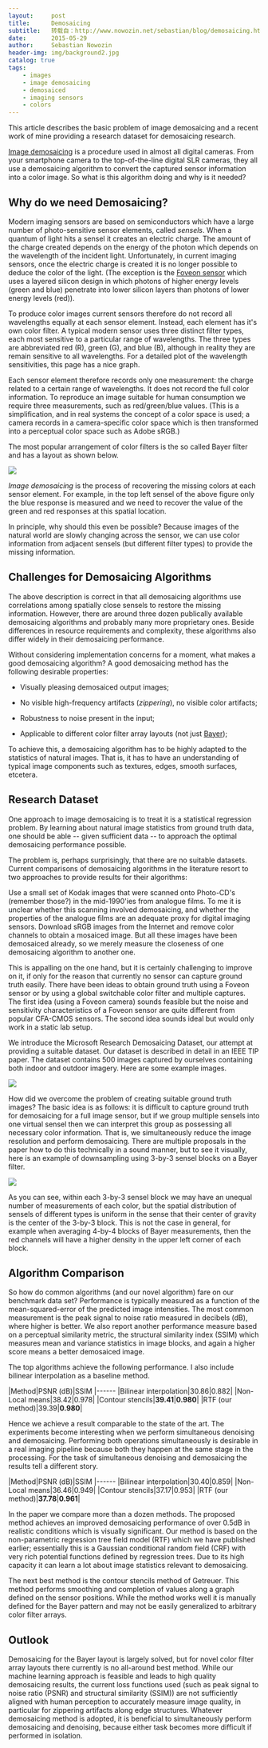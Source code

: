 ```yaml
---
layout:     post
title:      Demosaicing
subtitle:   转载自：http://www.nowozin.net/sebastian/blog/demosaicing.html
date:       2015-05-29
author:     Sebastian Nowozin
header-img: img/background2.jpg
catalog: true
tags:
    - images
    - image demosaicing
    - demosaiced
    - imaging sensors
    - colors
---
```


This article describes the basic problem of image demosaicing and a recent work
of mine providing a research dataset for demosaicing research.

[Image demosaicing](http://en.wikipedia.org/wiki/Demosaicing) is a procedure
used in almost all digital cameras.
From your smartphone camera to the top-of-the-line digital SLR cameras, they
all use a demosaicing algorithm to convert the captured sensor information into
a color image.
So what is this algorithm doing and why is it needed?

## Why do we need Demosaicing?

Modern imaging sensors are based on semiconductors which have a large number of
photo-sensitive sensor elements, called *sensels*.
When a quantum of light hits a sensel it creates an electric charge.
The amount of the charge created depends on the energy of the photon which
depends on the wavelength of the incident light.
Unfortunately, in current imaging sensors, once the electric charge is created
it is no longer possible to deduce the color of the light.
(The exception is the [Foveon sensor](http://www.foveon.com/) which uses a
layered silicon design in which photons of higher energy levels (green and
blue) penetrate into lower silicon layers than photons of lower energy levels
(red)).

To produce color images current sensors therefore do not record all wavelengths
equally at each sensor element.
Instead, each element has it's own color filter.
A typical modern sensor uses three distinct filter types, each most sensitive
to a particular range of wavelengths.
The three types are abbreviated red (R), green (G), and blue (B), although in
reality they are remain sensitive to all wavelengths.
For a detailed plot of the wavelength sensitivities, this
page
has a nice graph.

Each sensor element therefore records only one measurement: the charge related
to a certain range of wavelengths.
It does not record the full color information.
To reproduce an image suitable for human consumption we require three
measurements, such as red/green/blue values. (This is a simplification, and in
real systems the concept of a color space is used; a camera records in a
camera-specific color space which is then transformed into a perceptual color
space such as Adobe sRGB.)

The most popular arrangement of color filters is the so called Bayer filter
and has a layout as shown below.

![](http://www.nowozin.net/sebastian/blog/images/demosaicing-bayer.png)


*Image demosaicing* is the process of recovering the missing colors at each
sensor element.
For example, in the top left sensel of the above figure only the blue response
is measured and we need to recover the value of the green and red responses at
this spatial location.

In principle, why should this even be possible?
Because images of the natural world are slowly changing across the sensor,
we can use color information from adjacent sensels (but different filter types)
to provide the missing information.

## Challenges for Demosaicing Algorithms

The above description is correct in that all demosaicing algorithms use
correlations among spatially close sensels to restore the missing information.
However, there are around three dozen publically available demosaicing
algorithms and probably many more proprietary ones.
Beside differences in resource requirements and complexity, these algorithms
also differ widely in their demosaicing performance.

Without considering implementation concerns for a moment, what makes a good
demosaicing algorithm?
A good demosaicing method has the following desirable properties:

- Visually pleasing demosaiced output images;

- No visible high-frequency artifacts (*zippering*), no visible color artifacts;

- Robustness to noise present in the input;

- Applicable to different color filter array layouts (not just [Bayer](http://en.wikipedia.org/wiki/Bayer_filter));


To achieve this, a demosaicing algorithm has to be highly adapted to the
statistics of natural images.
That is, it has to have an understanding of typical image components such as
textures, edges, smooth surfaces, etcetera.

## Research Dataset

One approach to image demosaicing is to treat it is a statistical regression
problem.
By learning about natural image statistics from ground truth data, one should
be able -- given sufficient data -- to approach the optimal demosaicing
performance possible.

The problem is, perhaps surprisingly, that there are no suitable datasets.
Current comparisons of demosaicing algorithms in the literature resort to two
approaches to provide results for their algorithms:

Use a small set of Kodak images that were scanned onto Photo-CD's (remember
those?) in the mid-1990'ies from analogue films. To me it is unclear whether
this scanning involved demosaicing, and whether the properties of the analogue
films are an adequate proxy for digital imaging sensors.
Download sRGB images from the Internet and remove color channels to obtain a
mosaiced image. But all these images have been demosaiced already, so we
merely measure the closeness of one demosaicing algorithm to another one.

This is appalling on the one hand, but it is certainly challenging to improve
on it, if only for the reason that currently no sensor can capture ground truth
easily.
There have been ideas to obtain ground truth using a Foveon sensor or by using
a global switchable color filter and multiple captures.
The first idea (using a Foveon camera) sounds feasible but the noise and
sensitivity characteristics of a Foveon sensor are quite different from popular
CFA-CMOS sensors.
The second idea sounds ideal but would only work in a static lab setup.

We introduce the Microsoft Research Demosaicing
Dataset,
our attempt at providing a suitable dataset.
Our dataset is described in detail in an IEEE TIP
paper.
The dataset contains 500 images captured by ourselves containing both indoor
and outdoor imagery. Here are some example images.

![](http://www.nowozin.net/sebastian/blog/images/msr-demosaicing-images.jpg)


How did we overcome the problem of creating suitable ground truth images?
The basic idea is as follows: it is difficult to capture ground truth for
demosaicing for a full image sensor, but if we group multiple sensels into one
virtual sensel then we can interpret this group as possessing all necessary
color information.
That is, we simultaneously reduce the image resolution and perform demosaicing.
There are multiple proposals in the paper how to do this technically in a
sound manner, but to see it visually, here is an example of downsampling using
3-by-3 sensel blocks on a Bayer filter.

![](http://www.nowozin.net/sebastian/blog/images/demosaicing-oddblock.png)


As you can see, within each 3-by-3 sensel block we may have an unequal number
of measurements of each color, but the spatial distribution of sensels of
different types is uniform in the sense that their center of gravity is the
center of the 3-by-3 block.
This is not the case in general, for example when averaging 4-by-4 blocks of
Bayer measurements, then the red channels will have a higher density in the
upper left corner of each block.

## Algorithm Comparison

So how do common algorithms (and our novel algorithm) fare on our benchmark
data set?
Performance is typically measured as a function of the mean-squared-error of
the predicted image intensities. The most common measurement is the peak
signal to noise
ratio measured in
decibels (dB), where higher is better.
We also report another performance measure based on a perceptual similarity
metric, the structural similarity index (SSIM) which measures mean and
variance statistics in image blocks, and again a higher score means a better
demosaiced image.

The top algorithms achieve the following performance. I also include bilinear
interpolation as a baseline method.

|Method|PSNR (dB)|SSIM
|------
|Bilinear interpolation|30.86|0.882|
|Non-Local means|38.42|0.978|
|Contour stencils|**39.41**|**0.980**|
|RTF (our method)|39.39|**0.980**|

Hence we achieve a result comparable to the state of the art.
The experiments become interesting when we perform simultaneous denoising and
demosaicing.
Performing both operations simultaneously is desirable in a real imaging
pipeline because both they happen at the same stage in the processing.
For the task of simultaneous denoising and demosaicing the results tell a
different story.

|Method|PSNR (dB)|SSIM
|------
|Bilinear interpolation|30.40|0.859|
|Non-Local means|36.46|0.949|
|Contour stencils|37.17|0.953|
|RTF (our method)|**37.78**|**0.961**|

In the paper we compare more than a dozen methods.
The proposed method achieves an improved demosaicing performance of over 0.5dB
in realistic conditions which is visually significant.
Our method is based on the non-parametric regression tree field model
(RTF)
which we have published earlier; essentially this is a Gaussian conditional
random field (CRF) with very rich potential functions defined by regression
trees. Due to its high capacity it can learn a lot about image statistics
relevant to demosaicing.

The next best method is the contour stencils method of
Getreuer.
This method performs smoothing and completion of values along a graph defined
on the sensor positions. While the method works well it is manually defined
for the Bayer pattern and may not be easily generalized to arbitrary color
filter arrays.

## Outlook

Demosaicing for the Bayer layout is largely solved, but for novel color filter
array layouts there currently is no all-around best method. While our
machine learning approach is feasible and leads to high quality demosaicing
results, the current loss functions used (such as peak signal to noise ratio
(PSNR) and structural similarity (SSIM)) are not sufficiently aligned with
human perception to accurately measure image quality, in particular for
zippering artifacts along edge structures.
Whatever demosaicing method is adopted, it is beneficial to simultaneously
perform demosaicing and denoising, because either task becomes more difficult
if performed in isolation.

